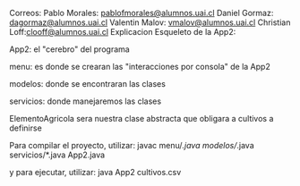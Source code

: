 Correos:
Pablo Morales: pablofmorales@alumnos.uai.cl 
Daniel Gormaz:  dagormaz@alumnos.uai.cl
Valentin Malov: vmalov@alumnos.uai.cl
Christian Loff:clooff@alumnos.uai.cl
Explicacion Esqueleto de la App2:

App2: el "cerebro" del programa

menu: es donde se crearan las "interacciones por consola" de la App2

modelos: donde se encontraran las clases

servicios: donde manejaremos las clases

ElementoAgricola sera nuestra clase abstracta que obligara a cultivos a definirse

Para compilar el proyecto, utilizar:
javac menu/*.java modelos/*.java servicios/*.java App2.java

y para ejecutar, utilizar:
java App2 cultivos.csv
